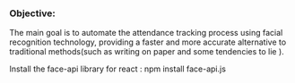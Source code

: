 ### Objective:

The main goal is to automate the attendance tracking process using facial recognition technology, providing a faster and more accurate alternative to traditional methods(such as writing on paper and some tendencies to lie ). 

Install the face-api library for react : npm install face-api.js 
